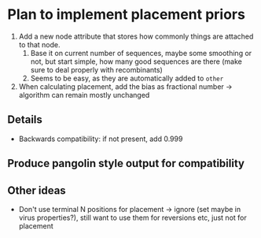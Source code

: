 # Plan to implement placement priors

1. Add a new node attribute that stores how commonly things are attached to that node.
   1. Base it on current number of sequences, maybe some smoothing or not, but start simple, how many good sequences are there (make sure to deal properly with recombinants)
   2. Seems to be easy, as they are automatically added to `other`
2. When calculating placement, add the bias as fractional number -> algorithm can remain mostly unchanged

## Details

- Backwards compatibility: if not present, add 0.999

## Produce pangolin style output for compatibility

## Other ideas

- Don't use terminal N positions for placement -> ignore (set maybe in virus properties?), still want to use them for reversions etc, just not for placement
